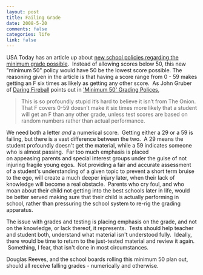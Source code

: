 ```yaml
--- 
layout: post
title: Failing Grade
date: 2008-5-20
comments: false
categories: life
link: false
---
```

USA Today has an article up about <a title="At some schools, failure goes from zero to 50" href="http://www.usatoday.com/news/education/2008-05-18-zeroes-main_N.htm">new school policies regarding the minimum grade possible</a>.  Instead of allowing scores below 50, this new "minimum 50" policy would have 50 be the lowest score possible. The reasoning given in the article is that having a score range from 0 - 59 makes getting an F six times as likely as getting any other score.  As John Gruber of <a title="Daring Fireball" href="http://daringfireball.net">Daring Fireball</a> points out in <a title="'Minimum 50' Grading Policies" href="http://daringfireball.net/linked/2008/may#mon-19-minimum_50">'Minimum 50' Grading Polices</a>,
<blockquote>This is so profoundly stupid it’s hard to believe it isn’t from The Onion. That F covers 0-59 doesn’t make it six times more likely that a student will get an F than any other grade, unless test scores are based on random numbers rather than actual performance.</blockquote>
We need both a letter <em>and</em> a numerical score.  Getting either a 29 or a 59 is failing, but there is a vast difference between the two.  A 29 means the student profoundly doesn't get the material, while a 59 indicates someone who is almost passing.  Far too much emphasis is placed on appeasing parents and special interest groups under the guise of not injuring fragile young egos.  Not providing a fair and accurate assessment of a student's understanding of a given topic to prevent a short term bruise to the ego, will create a much deeper injury later, when their lack of knowledge will become a real obstacle.  Parents who cry foul, and who moan about their child not getting into the best schools later in life, would be better served making sure that their child is actually performing in school, rather than pressuring the school system to re-rig the grading apparatus.

The issue with grades and testing is placing emphasis on the grade, and not on the knowledge, or lack thereof, it represents.  Tests should help teacher and student both, understand what material isn't understood fully.  Ideally, there would be time to return to the just-tested material and review it again.  Something, I fear, that isn't done in most circumstances.

Douglas Reeves, and the school boards rolling this minimum 50 plan out, should all receive falling grades - numerically and otherwise.

